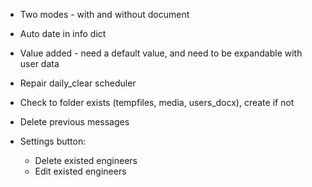 - Two modes - with and without document
- Auto date in info dict
- Value added - need a default value, and need to be expandable with user data
- Repair daily_clear scheduler

- Check to folder exists (tempfiles, media, users_docx), create if not
- Delete previous messages

- Settings button:
    - Delete existed engineers
    - Edit existed engineers


